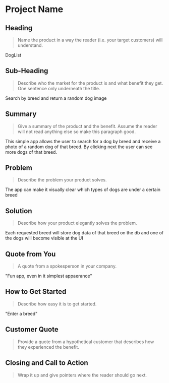 # Project Name #

<!-- 
> This material was originally posted [here](http://www.quora.com/What-is-Amazons-approach-to-product-development-and-product-management). It is reproduced here for posterities sake.

There is an approach called "working backwards" that is widely used at Amazon. They work backwards from the customer, rather than starting with an idea for a product and trying to bolt customers onto it. While working backwards can be applied to any specific product decision, using this approach is especially important when developing new products or features.

For new initiatives a product manager typically starts by writing an internal press release announcing the finished product. The target audience for the press release is the new/updated product's customers, which can be retail customers or internal users of a tool or technology. Internal press releases are centered around the customer problem, how current solutions (internal or external) fail, and how the new product will blow away existing solutions.

If the benefits listed don't sound very interesting or exciting to customers, then perhaps they're not (and shouldn't be built). Instead, the product manager should keep iterating on the press release until they've come up with benefits that actually sound like benefits. Iterating on a press release is a lot less expensive than iterating on the product itself (and quicker!).

If the press release is more than a page and a half, it is probably too long. Keep it simple. 3-4 sentences for most paragraphs. Cut out the fat. Don't make it into a spec. You can accompany the press release with a FAQ that answers all of the other business or execution questions so the press release can stay focused on what the customer gets. My rule of thumb is that if the press release is hard to write, then the product is probably going to suck. Keep working at it until the outline for each paragraph flows. 

Oh, and I also like to write press-releases in what I call "Oprah-speak" for mainstream consumer products. Imagine you're sitting on Oprah's couch and have just explained the product to her, and then you listen as she explains it to her audience. That's "Oprah-speak", not "Geek-speak".

Once the project moves into development, the press release can be used as a touchstone; a guiding light. The product team can ask themselves, "Are we building what is in the press release?" If they find they're spending time building things that aren't in the press release (overbuilding), they need to ask themselves why. This keeps product development focused on achieving the customer benefits and not building extraneous stuff that takes longer to build, takes resources to maintain, and doesn't provide real customer benefit (at least not enough to warrant inclusion in the press release).
 -->
 
 
## Heading ##
  > Name the product in a way the reader (i.e. your target customers) will understand.
  
  DogList

## Sub-Heading ##
  > Describe who the market for the product is and what benefit they get. One sentence only underneath the title.

  Search by breed and return a random dog image

## Summary ##
  > Give a summary of the product and the benefit. Assume the reader will not read anything else so make this paragraph good.

  This simple app allows the user to search for a dog by breed and receive a photo of a random dog of that breed. By clicking next the user can see more dogs of that breed.

## Problem ##
  > Describe the problem your product solves.

  The app can make it visually clear which types of dogs are under a certain breed


## Solution ##
  > Describe how your product elegantly solves the problem.

   Each requested breed will store dog data of that breed on the db and one of the dogs will become visible at the UI

## Quote from You ##
  > A quote from a spokesperson in your company.

  "Fun app, even in it simplest appaerance"

## How to Get Started ##
  > Describe how easy it is to get started.

  "Enter a breed"

## Customer Quote ##
  > Provide a quote from a hypothetical customer that describes how they experienced the benefit.


## Closing and Call to Action ##
  > Wrap it up and give pointers where the reader should go next.
